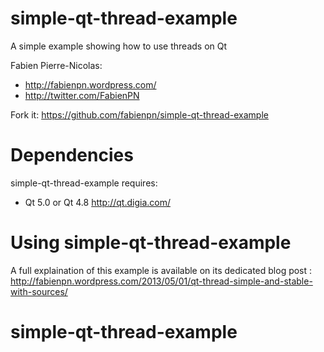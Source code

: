 simple-qt-thread-example
=============

A simple example showing how to use threads on Qt

Fabien Pierre-Nicolas:
* http://fabienpn.wordpress.com/
* http://twitter.com/FabienPN

Fork it: https://github.com/fabienpn/simple-qt-thread-example

# Dependencies

simple-qt-thread-example requires:

* Qt 5.0 or Qt 4.8 http://qt.digia.com/

# Using simple-qt-thread-example

A full explaination of this example is available on its dedicated blog post : http://fabienpn.wordpress.com/2013/05/01/qt-thread-simple-and-stable-with-sources/

# simple-qt-thread-example
